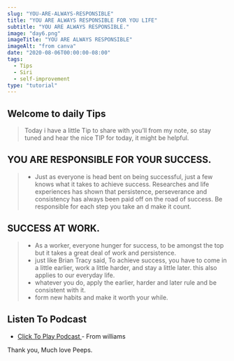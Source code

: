 ```yaml
---
slug: "YOU-ARE-ALWAYS-RESPONSIBLE"
title: "YOU ARE ALWAYS RESPONSIBLE FOR YOU LIFE"
subtitle: "YOU ARE ALWAYS RESPONSIBLE."
image: "day6.png"
imageTitle: "YOU ARE ALWAYS RESPONSIBLE"
imageAlt: "from canva"
date: "2020-08-06T00:00:00-08:00"
tags:
  - Tips
  - Siri
  - self-improvement
type: "tutorial"
---
```



## Welcome to daily Tips 





 
>Today i have a little Tip to share with you’ll from my note, so stay tuned and hear the nice TIP for today, it might be helpful.


## YOU ARE RESPONSIBLE FOR YOUR SUCCESS.

> - Just as everyone is head bent on being successful, just a few knows what it takes to achieve success. Researches and life experiences has shown that persistence, perseverance and consistency has always been paid off on the road of success. Be responsible for each step you take an d make it count.

## SUCCESS AT WORK.

> - As a worker, everyone  hunger for success, to be amongst the top but it takes a great deal of work and persistence.
> - just like Brian Tracy said, To achieve success, you have to come in a little earlier, work a little harder, and stay a little later. this also applies to our everyday life.
> - whatever you do, apply the earlier, harder and later rule and be consistent with it. 
> - form new habits and make it worth your while.


## Listen To Podcast

- [ Click To Play Podcast ](https://anchor.fm/boobaeblog/episodes/YOU-ARE-ALWAYS-RESPONSIBLE-FOR-YOUR-LIFE-ehol66) - From williams

Thank you, Much love Peeps.


